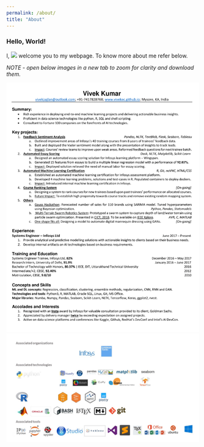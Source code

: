 ```yaml
---
permalink: /about/
title: "About"
---
```


### Hello, World! 
I, [![](https://img.shields.io/badge/Vivek-Kumar-red.svg)](https://sourcerer.io/vivekec) welcome you to my webpage. To know more about me refer below.


*NOTE - open below images in a new tab to zoom for clarity and download them.*

![Resume](/images/VK_resume.png)
![Tech Logos](/images/tech_logos.jpg)
